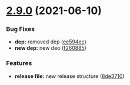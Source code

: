 # [2.9.0](https://github.com/rd-test-devops/automatic-publish-npm-semantic/compare/v2.8.1...v2.9.0) (2021-06-10)


### Bug Fixes

* **dep:** removed dep ([ee594ec](https://github.com/rd-test-devops/automatic-publish-npm-semantic/commit/ee594ece99b5c765469d5a8801061e5ef6960983))
* **new dep:** new deo ([f260885](https://github.com/rd-test-devops/automatic-publish-npm-semantic/commit/f26088511fb263775c60f0201d9514bba4fbd1ad))


### Features

* **release file:** new release structure ([8de3710](https://github.com/rd-test-devops/automatic-publish-npm-semantic/commit/8de37107806c1d5d8499ac9915bbc5ffd872a6d6))
